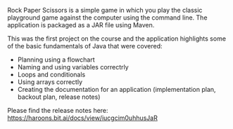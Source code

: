 Rock Paper Scissors is a simple game in which you play the classic playground game against the computer using the command line. The application is packaged as a JAR file using Maven. 

This was the first project on the course and the application highlights some of the basic fundamentals of Java that were covered:
- Planning using a flowchart 
- Naming and using variables correctrly
- Loops and conditionals
- Using arrays correctly
- Creating the documentation for an application (implementation plan, backout plan, release notes)


Please find the release notes here: https://haroons.bit.ai/docs/view/iucgcim0uhhusJaR
